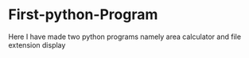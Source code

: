# First-python-Program
Here I have made two python programs namely area calculator and file extension display
